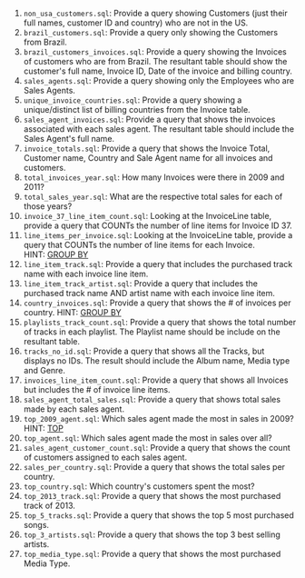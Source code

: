 1. `non_usa_customers.sql`: Provide a query showing Customers (just their full names, customer ID and country) who are not in the US.
2. `brazil_customers.sql`: Provide a query only showing the Customers from Brazil.
3. `brazil_customers_invoices.sql`: Provide a query showing the Invoices of customers who are from Brazil. The resultant table should show the customer's full name, Invoice ID, Date of the invoice and billing country.
4. `sales_agents.sql`: Provide a query showing only the Employees who are Sales Agents.
5. `unique_invoice_countries.sql`: Provide a query showing a unique/distinct list of billing countries from the Invoice table.
6. `sales_agent_invoices.sql`: Provide a query that shows the invoices associated with each sales agent. The resultant table should include the Sales Agent's full name.
7. `invoice_totals.sql`: Provide a query that shows the Invoice Total, Customer name, Country and Sale Agent name for all invoices and customers.
8. `total_invoices_year.sql`: How many Invoices were there in 2009 and 2011?
9. `total_sales_year.sql`: What are the respective total sales for each of those years?
10. `invoice_37_line_item_count.sql`: Looking at the InvoiceLine table, provide a query that COUNTs the number of line items for Invoice ID 37.
11. `line_items_per_invoice.sql`: Looking at the InvoiceLine table, provide a query that COUNTs the number of line items for each Invoice. HINT: [GROUP BY](https://docs.microsoft.com/en-us/sql/t-sql/queries/select-group-by-transact-sql)
12. `line_item_track.sql`: Provide a query that includes the purchased track name with each invoice line item.
13. `line_item_track_artist.sql`: Provide a query that includes the purchased track name AND artist name with each invoice line item.
14. `country_invoices.sql`: Provide a query that shows the # of invoices per country. HINT: [GROUP BY](https://docs.microsoft.com/en-us/sql/t-sql/queries/select-group-by-transact-sql)
15. `playlists_track_count.sql`: Provide a query that shows the total number of tracks in each playlist. The Playlist name should be include on the resultant table.
16. `tracks_no_id.sql`: Provide a query that shows all the Tracks, but displays no IDs. The result should include the Album name, Media type and Genre.
17. `invoices_line_item_count.sql`: Provide a query that shows all Invoices but includes the # of invoice line items.
18. `sales_agent_total_sales.sql`: Provide a query that shows total sales made by each sales agent.
19. `top_2009_agent.sql`: Which sales agent made the most in sales in 2009? HINT: [TOP](https://docs.microsoft.com/en-us/sql/t-sql/queries/top-transact-sql)
20. `top_agent.sql`: Which sales agent made the most in sales over all?
21. `sales_agent_customer_count.sql`: Provide a query that shows the count of customers assigned to each sales agent.
22. `sales_per_country.sql`: Provide a query that shows the total sales per country.
23. `top_country.sql`: Which country's customers spent the most?
24. `top_2013_track.sql`: Provide a query that shows the most purchased track of 2013.
25. `top_5_tracks.sql`: Provide a query that shows the top 5 most purchased songs.
26. `top_3_artists.sql`: Provide a query that shows the top 3 best selling artists.
27. `top_media_type.sql`: Provide a query that shows the most purchased Media Type.